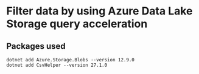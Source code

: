 # Filter data by using Azure Data Lake Storage query acceleration

## Packages used

```cli
dotnet add Azure.Storage.Blobs --version 12.9.0
dotnet add CsvHelper --version 27.1.0
```
